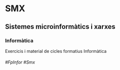 # SMX
## Sistemes microinformàtics i xarxes
### Informàtica

Exercicis i material de cicles formatius Informàtica

###### #FpInfor #Smx
